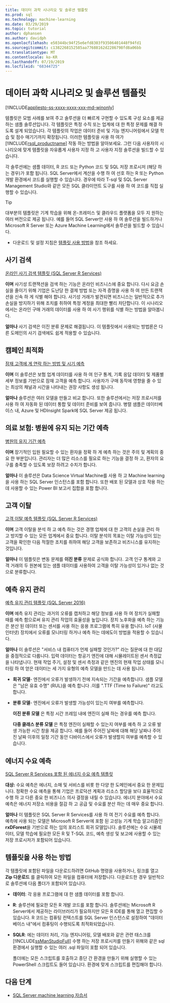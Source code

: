 ```yaml
---
title: 데이터 과학 시나리오 및 솔루션 템플릿
ms.prod: sql
ms.technology: machine-learning
ms.date: 03/29/2019
ms.topic: tutorial
author: dphansen
ms.author: davidph
ms.openlocfilehash: e50344bc94f25e6efd8303f93506401448f94fd1
ms.sourcegitcommit: c1382268152585aa77688162d2286798fd8a06bb
ms.translationtype: MT
ms.contentlocale: ko-KR
ms.lasthandoff: 07/19/2019
ms.locfileid: "68344725"
---
```

# <a name="data-science-scenarios-and-solution-templates"></a>데이터 과학 시나리오 및 솔루션 템플릿
[!INCLUDE[appliesto-ss-xxxx-xxxx-xxx-md-winonly](../../includes/appliesto-ss-xxxx-xxxx-xxx-md-winonly.md)]

템플릿은 모범 사례를 보여 주고 솔루션을 더 빠르게 구현할 수 있도록 구성 요소를 제공하는 샘플 솔루션입니다. 각 템플릿은 특정 수직 또는 업계에 대 한 특정 문제를 해결 하도록 설계 되었습니다. 각 템플릿의 작업은 데이터 준비 및 기능 엔지니어링에서 모델 학습 및 점수 매기기까지 확장됩니다. 이러한 템플릿을 사용 하 여가 [!INCLUDE[rsql_productname](../../includes/rsql-productname-md.md)] 작동 하는 방법을 알아보세요. 그런 다음 사용자의 시나리오에 맞게 템플릿을 자유롭게 사용자 지정 하 고 사용자 지정 솔루션을 빌드할 수 있습니다. 

각 솔루션에는 샘플 데이터, R 코드 또는 Python 코드 및 SQL 저장 프로시저 (해당 하는 경우)가 포함 됩니다. SQL Server에서 계산을 수행 하 여 선호 하는 R 또는 Python 개발 환경에서 코드를 실행할 수 있습니다. 경우에 따라 T-sql 및 SQL Server Management Studio와 같은 모든 SQL 클라이언트 도구를 사용 하 여 코드를 직접 실행할 수 있습니다.

> [!TIP]
> 
> 대부분의 템플릿은 기계 학습을 위해 온-프레미스 및 클라우드 플랫폼을 모두 지 원하는 여러 버전으로 제공 됩니다. 예를 들어 SQL Server만 사용 하 여 솔루션을 빌드하거나 Microsoft R Server 또는 Azure Machine Learning에서 솔루션을 빌드할 수 있습니다.

+ 다운로드 및 설정 지침은 [템플릿 사용 방법](#bkmk_HowTo)을 참조 하세요.

## <a name="fraud-detection"></a>사기 검색

[온라인 사기 검색 템플릿 (SQL Server R Services)](https://github.com/Microsoft/r-server-fraud-detection)

**이며** 사기성 트랜잭션을 검색 하는 기능은 온라인 비즈니스에 중요 합니다. 다시 요금 손실을 줄이기 위해 기업은 도난당 한 결제 방법 또는 자격 증명을 사용 하 여 만든 트랜잭션을 신속 하 게 식별 해야 합니다. 사기성 거래가 발견되면 비즈니스는 일반적으로 추가 손실을 방지하기 위해 조치를 취하여 특정 계정을 최대한 빨리 차단합니다. 이 시나리오에서는 온라인 구매 거래의 데이터를 사용 하 여 사기 행위를 식별 하는 방법을 알아봅니다.

**얼마나**  사기 검색은 이진 분류 문제로 해결됩니다. 이 템플릿에서 사용되는 방법론은 다른 도메인의 사기 검색에도 쉽게 적용할 수 있습니다.


## <a name="campaign-optimization"></a>캠페인 최적화

[잠재 고객에 게 연락 하는 방법 및 시기 예측](https://microsoft.github.io/r-server-campaign-optimization/)

**이며** 이 솔루션은 보험 업계 데이터를 사용 하 여 인구 통계, 기록 응답 데이터 및 제품별 세부 정보를 기반으로 잠재 고객을 예측 합니다.  사용자가 구매 동작에 영향을 줄 수 있는 최상의 채널과 시간을 나타내는 권장 사항도 생성 됩니다.

**얼마나** 솔루션은 여러 모델을 만들고 비교 합니다. 또한 솔루션에서는 저장 프로시저를 사용 하 여 자동화 된 데이터 통합 및 데이터 준비를 보여 줍니다. 병렬 샘플은 데이터베이스 내, Azure 및 HDInsight Spark에 SQL Server 제공 됩니다. 

## <a name="health-care-predict-length-of-stay-in-hospital"></a>의료 보험: 병원에 유지 되는 기간 예측 

[병원의 유지 기간 예측](https://gallery.cortanaintelligence.com/Solution/Predicting-Length-of-Stay-in-Hospitals-1)

**이며** 장기적인 입원 필요할 수 있는 환자을 정확 하 게 예측 하는 것은 주의 및 계획의 중요 한 부분입니다. 관리자는 더 많은 리소스를 필요로 하는 기능을 결정 하 고, 환자의 요구를 충족할 수 있도록 보장 하려고 수치가 합니다.

**얼마나** 이 솔루션은 Data Science Virtual Machine를 사용 하 고 Machine learning을 사용 하는 SQL Server 인스턴스를 포함 합니다. 또한 배포 된 모델과 상호 작용 하는 데 사용할 수 있는 Power BI 보고서 집합을 포함 합니다.

## <a name="customer-churn"></a>고객 이탈

[고객 이탈 예측 템플릿 (SQL Server R Services)](https://github.com/Microsoft/SQL-Server-R-Services-Samples/blob/master/Churn/README.md)

**이며** 고객 이탈을 분석 하 고 예측 하는 것은 경쟁 업체에 대 한 고객의 손실을 관리 하 고 방지할 수 있는 모든 업계에서 중요 합니다. 이탈 분석의 목표는 이탈 가능성이 있는 고객을 확인한 다음 적절한 조치를 취하여 해당 고객을 보존하고 비즈니스를 유지하는 것입니다.

**얼마나** 이 템플릿은 변동 문제를 **이진 분류** 문제로 공식화 합니다. 고객 인구 통계와 고객 거래의 두 원본에 있는 샘플 데이터를 사용하여 고객을 이탈 가능성이 있거나 없는 것으로 분류합니다.
  
## <a name="predictive-maintenance"></a>예측 유지 관리

[예측 유지 관리 템플릿 (SQL Server 2016)](https://github.com/Microsoft/SQL-Server-R-Services-Samples/blob/master/PredictiveMaintenance/README.md)

**이며** 예측 유지 관리는 과거의 오류를 캡처하고 해당 정보를 사용 하 여 장치가 실패할 때를 예측 함으로써 유지 관리 작업의 효율성을 높입니다. 장치 노후화을 예측 하는 기능은 분산 된 데이터 또는 센서를 사용 하는 응용 프로그램에 특히 유용 합니다. IoT (사물 인터넷) 장치에서 오류를 모니터링 하거나 예측 하는 데에도이 방법을 적용할 수 있습니다.

**얼마나** 이 솔루션은 "서비스 내 컴퓨터가 언제 실패할 것인가?" 라는 질문에 대 한 대답을 중점적으로 다룹니다. 입력 데이터는 항공기 엔진에 대해 시뮬레이트된 센서 측정값을 나타냅니다. 현재 작업 주기, 설정 및 센서 측정과 같은 엔진의 현재 작업 상태를 모니터링 하 여 얻은 데이터는 세 가지 유형의 예측 모델을 만드는 데 사용 됩니다.

-   **회귀 모델**- 엔진에서 오류가 발생하기 전에 지속되는 기간을 예측합니다. 샘플 모델은 "남은 유효 수명" (RUL)을 예측 합니다 .이를 ".TTF (Time to Failure)" 라고도 합니다.
  
-   **분류 모델**- 엔진에서 오류가 발생할 가능성이 있는지 여부를 예측합니다.
  
    **이진 분류 모델** 은 특정 시간 프레임 내에 엔진이 실패 하는 경우를 예측 합니다.

    **다중 클래스 분류 모델** 은 특정 엔진이 실패할 수 있는지 여부를 예측 하 고 오류 발생 가능한 시간 창을 제공 합니다. 예를 들어 주어진 날짜에 대해 해당 날짜나 주어진 날짜 이후의 일정 기간 동안 디바이스에서 오류가 발생할지 여부를 예측할 수 있습니다.

## <a name="energy-demand-forecasting"></a>에너지 수요 예측

[SQL Server R Services 포함 된 에너지 수요 예측 템플릿](https://gallery.cortanaintelligence.com/Tutorial/Energy-Demand-Forecast-Template-with-SQL-Server-R-Services-1)

**대상:** 수요 예측은 에너지, 소매 및 서비스를 비롯 한 다양 한 도메인에서 중요 한 문제입니다. 정확한 수요 예측을 통해 기업은 프로덕션 계획과 리소스 할당을 보다 효율적으로 수행 하 고 다른 중요 한 비즈니스 의사 결정을 내릴 수 있습니다. 에너지 분야에서 수요 예측은 에너지 저장소 비용을 절감 하 고 공급 및 수요를 분산 하는 데 매우 중요 합니다.

**얼마나** 이 템플릿은 SQL Server R Services를 사용 하 여 전기 수요를 예측 합니다. 예측에 사용 되는 모델은 Microsoft R Server에 포함 된 고성능 기계 학습 알고리즘인 **rxDForest**을 기반으로 하는 임의 포리스트 회귀 모델입니다. 솔루션에는 수요 시뮬레이터, 모델 학습에 필요한 모든 R 및 T-SQL 코드, 예측 생성 및 보고에 사용할 수 있는 저장 프로시저가 포함되어 있습니다. 


## <a name="bkmk_HowTo"></a>템플릿을 사용 하는 방법

각 템플릿에 포함된 파일을 다운로드하려면 GitHub 명령을 사용하거나, 링크를 열고 **Zip 다운로드** 를 클릭하여 모든 파일을 컴퓨터에 저장합니다.  다운로드한 경우 일반적으로 솔루션에 다음 폴더가 포함되어 있습니다.
  
-   **데이터**: 각 응용 프로그램에 대 한 샘플 데이터를 포함 합니다.
  
-   **R**: 솔루션에 필요한 모든 R 개발 코드를 포함 합니다. 솔루션에는 Microsoft R Server에서 제공하는 라이브러리가 필요하지만 모든 R IDE를 통해 열고 편집할 수 있습니다. R 코드는 컴퓨팅 컨텍스트를 SQL Server 인스턴스로 설정하여 "데이터베이스 내"에서 컴퓨팅이 수행되도록 최적화되었습니다.
  
-   **SQLR**: 에는 데이터 처리, 기능 엔지니어링, 모델 배포와 같은 관련 태스크를 [!INCLUDE[ssManStudioFull](../../includes/ssmanstudiofull-md.md)] 수행 하는 저장 프로시저를 만들기 위해와 같은 sql 환경에서 실행할 수 있는 여러 .sql 파일이 포함 되어 있습니다.
  
    폴더에는 모든 스크립트를 호출하고 종단 간 환경을 만들기 위해 실행할 수 있는 PowerShell 스크립트도 들어 있습니다. 환경에 맞게 스크립트를 편집해야 합니다.

## <a name="next-steps"></a>다음 단계

+ [SQL Server machine learning 자습서](machine-learning-services-tutorials.md)




